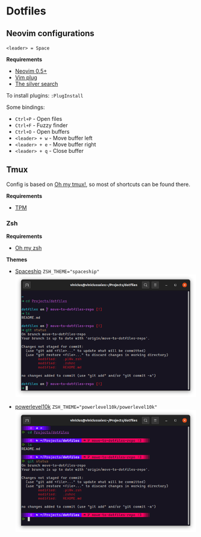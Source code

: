 # Dotfiles

## Neovim configurations

`<leader> = Space`

**Requirements**
- [Neovim 0.5+](https://github.com/neovim/neovim)
- [Vim plug](https://github.com/junegunn/vim-plug)
- [The silver search](https://github.com/ggreer/the_silver_searcher)

To install plugins: `:PlugInstall`

Some bindings:

- `Ctrl+P` - Open files
- `Ctrl+F` - Fuzzy finder
- `Ctrl+O` - Open buffers
- `<leader> + w` - Move buffer left
- `<leader> + e` - Move buffer right
- `<leader> + q` - Close buffer

## Tmux

Config is based on [Oh my tmux!](https://github.com/gpakosz/.tmux), so most of shortcuts can be found there.

**Requirements**
- [TPM](https://github.com/tmux-plugins/tpm)

### Zsh

**Requirements**
- [Oh my zsh](https://ohmyz.sh/)

**Themes**
- [Spaceship](https://github.com/spaceship-prompt/spaceship-prompt)
`ZSH_THEME="spaceship"`
![Spaceship theme](.github/Screenshot%20from%202021-08-18%2017-30-15.png?raw=true)

- [powerlevel10k](https://github.com/romkatv/powerlevel10k)
`ZSH_THEME="powerlevel10k/powerlevel10k"`
![p10k theme](.github/Screenshot%20from%202021-08-18%2017-30-52.png?raw=true)

